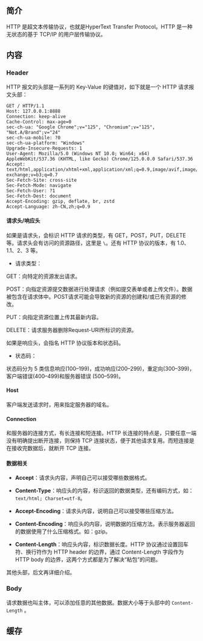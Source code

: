 

## **简介**

HTTP 是超文本传输协议，也就是HyperText Transfer Protocol。HTTP 是一种无状态的基于 TCP/IP 的用户层传输协议。



## **内容**


### **Header**


HTTP 报文的头部是一系列的 Key-Value 的键值对，如下就是一个 HTTP 请求报文头部：

```
GET / HTTP/1.1
Host: 127.0.0.1:8888
Connection: keep-alive
Cache-Control: max-age=0
sec-ch-ua: "Google Chrome";v="125", "Chromium";v="125", "Not.A/Brand";v="24"
sec-ch-ua-mobile: ?0
sec-ch-ua-platform: "Windows"
Upgrade-Insecure-Requests: 1
User-Agent: Mozilla/5.0 (Windows NT 10.0; Win64; x64) AppleWebKit/537.36 (KHTML, like Gecko) Chrome/125.0.0.0 Safari/537.36
Accept: text/html,application/xhtml+xml,application/xml;q=0.9,image/avif,image/webp,image/apng,*/*;q=0.8,application/signed-exchange;v=b3;q=0.7
Sec-Fetch-Site: cross-site
Sec-Fetch-Mode: navigate
Sec-Fetch-User: ?1
Sec-Fetch-Dest: document
Accept-Encoding: gzip, deflate, br, zstd
Accept-Language: zh-CN,zh;q=0.9
```


#### **请求头/响应头**

如果是请求头，会标识 HTTP 请求的类型，有 GET，POST，PUT，DELETE 等。请求头会有访问的资源路径，这里是 `\`。还有 HTTP 协议的版本，有 1.0、1.1、2、3 等。

- 请求类型：

GET：向特定的资源发出请求。

POST：向指定资源提交数据进行处理请求（例如提交表单或者上传文件）。数据被包含在请求体中。POST请求可能会导致新的资源的创建和/或已有资源的修改。

PUT：向指定资源位置上传其最新内容。 

DELETE：请求服务器删除Request-URI所标识的资源。

如果是响应头，会指名 HTTP 协议版本和状态码。

- 状态码：

状态码分为 5 类信息响应(100–199)，成功响应(200–299)，重定向(300–399)，客户端错误(400–499)和服务器错误 (500–599)。


#### **Host**

客户端发送请求时，用来指定服务器的域名。

#### **Connection**

和服务器的连接方式，有长连接和短连接。HTTP 长连接的特点是，只要任意一端没有明确提出断开连接，则保持 TCP 连接状态，便于其他请求复用。而短连接是在接收完数据后，就断开 TCP 连接。


#### **数据相关**

- **Accept**：请求头内容，声明自己可以接受哪些数据格式。

- **Content-Type**：响应头的内容，标识返回的数据类型，还有编码方式，如： `text/html; Charset=utf-8`。

- **Accept-Encoding**：请求头内容，说明自己可以接受哪些压缩方法。

- **Content-Encoding**：响应头的内容，说明数据的压缩方法。表示服务器返回的数据使用了什么压缩格式。如：gzip。


- **Content-Length**：响应头内容，标识数据长度。HTTP 协议通过设置回车符、换行符作为 HTTP header 的边界，通过 Content-Length 字段作为 HTTP body 的边界，这两个方式都是为了解决“粘包”的问题。

其他头部，后文再详细介绍。

### **Body**

请求数据也叫主体，可以添加任意的其他数据。数据大小等于头部中的 `Content-Length` 。


## **缓存**


